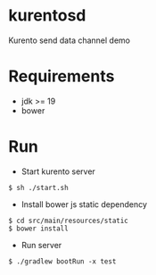 # kurentosd

Kurento send data channel demo

# Requirements

* jdk >= 19
* bower

# Run

* Start kurento server
```shell
$ sh ./start.sh
```

* Install bower js static dependency
```shell
$ cd src/main/resources/static
$ bower install
```

* Run server
```shell
$ ./gradlew bootRun -x test
```